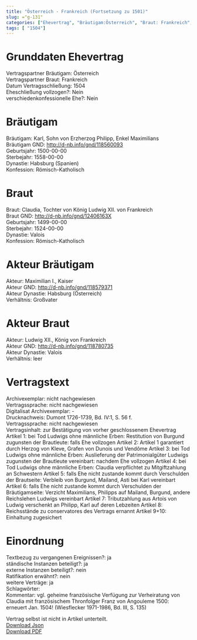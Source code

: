 ```yaml
---
title: "Österreich - Frankreich (Fortsetzung zu 1501)"
slug: ="g-131"
categories: ["Ehevertrag", "Bräutigam:Österreich", "Braut: Frankreich", "Eheschließung vollzogen?:Nein", "verschiedenkonfessionelle Ehe?:Nein", "Dynastie Bräutigam:Habsburg (Spanien)", "Akteur Bräutigam:Maximilian I., Kaiser", "Akteur Braut:Ludwig XII., König von Frankreich", "Textbezug?:ja", "Ständisch?:ja", "Ratifikation?:nein", "Sonstiges?:ja", "Bräutigam:Österreich", "Braut: Frankreich"]
tags: [ "1504"]
---
```

<!--more-->

# Grunddaten Ehevertrag

Vertragspartner Bräutigam: Österreich<br>
Vertragspartner Braut: Frankreich<br>
Datum Vertragsschließung: 1504<br>
Eheschließung vollzogen?: Nein<br>
verschiedenkonfessionelle Ehe?: Nein<br>
# Bräutigam

Bräutigam: Karl, Sohn von Erzherzog Philipp, Enkel Maximilians<br>
Bräutigam GND: http://d-nb.info/gnd/118560093<br>
Geburtsjahr: 1500-00-00<br>
Sterbejahr: 1558-00-00<br>
Dynastie: Habsburg (Spanien)<br>
Konfession: Römisch-Katholisch<br>
# Braut

Braut: Claudia, Tochter von König Ludwig XII. von Frankreich<br>
Braut GND: http://d-nb.info/gnd/12406163X<br>
Geburtsjahr: 1499-00-00<br>
Sterbejahr: 1524-00-00<br>
Dynastie: Valois<br>
Konfession: Römisch-Katholisch<br>
# Akteur Bräutigam

Akteur: Maximilian I., Kaiser<br>
Akteur GND: http://d-nb.info/gnd/118579371<br>
Akteur Dynastie: Habsburg (Österreich)<br>
Verhältnis: Großvater<br>
# Akteur Braut

Akteur: Ludwig XII., König von Frankreich<br>
Akteur GND: http://d-nb.info/gnd/118780735<br>
Akteur Dynastie: Valois<br>
Verhältnis: leer<br>
# Vertragstext

Archivexemplar: nicht nachgewiesen<br>
Vertragssprache: nicht nachgewiesen<br>
Digitalisat Archivexemplar: -<br>
Drucknachweis: Dumont 1726-1739, Bd. IV:1, S. 56 f.<br>
Vertragssprache: nicht nachgewiesen<br>
Vertragsinhalt: zur Bestätigung von vorher geschlossenem Ehevertrag
Artikel 1: bei Tod Ludwigs ohne männliche Erben: Restitution von Burgund zugunsten der Brautleute: falls Ehe vollzogen
Artikel 2: Artikel 1 garantiert durch Herzog von Kleve, Grafen von Dunois und Vendôme
Artikel 3: bei Tod Ludwigs ohne männliche Erben: Auslieferung der Patrimonialgüter Ludwigs zugunsten der Brautleute vereinbart: nachdem Ehe vollzogen
Artikel 4: bei Tod Ludwigs ohne männliche Erben: Claudia verpflichtet zu Mitgiftzahlung an Schwestern
Artikel 5: falls Ehe nicht zustande kommt durch Verschulden der Brautseite: Verbleib von Burgund, Mailand, Asti bei Karl vereinbart
Artikel 6: falls Ehe nicht zustande kommt durch Verschulden der Bräutigamseite: Verzicht Maximilians, Philipps auf Mailand, Burgund, andere Reichslehen Ludwigs vereinbart
Artikel 7: Tributzahlung aus Artois von Ludwig verschenkt an Philipp, Karl auf deren Lebzeiten
Artikel 8: Reichsstände zu conservatores des Vertrags ernannt 
Artikel 9+10: Einhaltung zugesichert<br>
# Einordnung

Textbezug zu vergangenen Ereignissen?: ja<br>
ständische Instanzen beteiligt?: ja<br>
externe Instanzen beteiligt?: nein<br>
Ratifikation erwähnt?: nein<br>
weitere Verträge: ja<br>
Schlagwörter: <br>
Kommentar: vgl. geheime französische Verfügung zur Verheiratung von Claudia mit französischem Thronfolger Franz von Angouleme 1500: erneuert Jan. 1504! (Wiesflecker 1971-1986, Bd. III, S. 135)

Vertrag selbst ist nicht in Artikel unterteilt.<br>
[Download Json](/vertraege/vertrag-131.json)<br>
[Download PDF](/vertraege/v51.pdf)